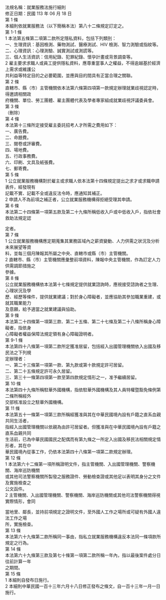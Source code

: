 法規名稱：就業服務法施行細則  
修正日期：民國 113 年 06 月 18 日  
第 1 條  
本細則依就業服務法（以下簡稱本法）第八十二條規定訂定之。  
第 1-1 條  
1 本法第五條第二項第二款所定隱私資料，包括下列類別：  
一、生理資訊：基因檢測、藥物測試、醫療測試、HIV 檢測、智力測驗或指紋等。  
二、心理資訊：心理測驗、誠實測試或測謊等。  
三、個人生活資訊：信用紀錄、犯罪紀錄、懷孕計畫或背景調查等。  
2 雇主要求求職人或員工提供隱私資料，應尊重當事人之權益，不得逾越基於經濟上需求或維護公  
共利益等特定目的之必要範圍，並應與目的間具有正當合理之關聯。  
第 2 條  
直轄市、縣（市）主管機關依本法第六條第四項第一款規定辦理就業歧視認定時，得邀請相關政  
府機關、單位、勞工團體、雇主團體代表及學者專家組成就業歧視評議委員會。  
第 3 條  
（刪除）  
第 4 條  
本法第十三條所定接受雇主委託招考人才所需之費用如下：  
一、廣告費。  
二、命題費。  
三、閱卷或評審費。  
四、場地費。  
五、行政事務費。  
六、印刷、文具及紙張費。  
七、郵寄費。  
第 5 條  
1 公立就業服務機構對於雇主或求職人依本法第十四條規定提出之求才或求職申請表件，經發現有  
記載不實、記載不全或違反法令時，應通知其補正。  
2 申請人不為前項之補正者，公立就業服務機構得拒絕受理其申請。  
第 6 條  
本法第二十四條第一項第五款及第二十九條所稱低收入戶或中低收入戶，指依社會救助法規定認  


定者。  
第 7 條  
1 公立就業服務機構應定期蒐集其業務區域內之薪資變動、人力供需之狀況及分析未來展望等資  
料，並每三個月陳報其所屬之中央、直轄市或縣（市）主管機關。  
2 直轄市、縣（市）主管機關應彙整前項資料，陳報中央主管機關，作為訂定人力供需調節措施之  
參據。  
第 8 條  
公立就業服務機構依本法第十七條規定提供就業諮詢時，應視接受諮詢者之生理、心理狀況及學  
歷、經歷等條件，提供就業建議；對於身心障礙者，並應協助其參加職業重建，或就其職業能力  
及意願，給予適當之就業建議與協助。  
第 9 條  
本法第二十四條第一項第三款、第二十五條、第二十七條及第二十八條所稱身心障礙者，指依身  
心障礙者權益保障法規定領有身心障礙證明者。  
第 9-1 條  
本法第四十八條第一項第二款所定獲准居留，包括經入出國管理機關依入出國及移民法之下列規  
定辦理者：  
一、第二十三條第一項第一款、第九款或第十款規定許可居留。  
二、第二十五條規定許可永久居留。  
三、第三十一條第四項第一款至第四款規定情形之一，准予繼續居留。  
第 10 條  
本法第四十九條所稱駐華外國機構，指依駐華外國機構及其人員特權暨豁免條例第二條所稱經外  
交部核准設立之駐華外國機構。  
第 11 條  
本法第五十一條第一項第三款所稱經獲准與其在中華民國境內設有戶籍之直系血親共同生活者，  
指經入出國管理機關以依親為由許可居留者。但獲准與在中華民國境內設有戶籍之直系血親共同  
生活前，已為中華民國國民之配偶而有第九條之一所定入出國及移民法相關規定情形者，其在中  
華民國境內從事工作，仍依本法第四十八條第一項第二款規定辦理。  
第 12 條  
1 本法第六十二條第一項所稱證明文件，指主管機關、入出國管理機關、警察機關、海岸巡防機關  
或其他司法警察機關所製發之服務證件、勞動檢查證或其他足以表明其身分之文件及實施檢查之  
公文函件。  
2 主管機關、入出國管理機關、警察機關、海岸巡防機關或其他司法警察機關得視實際情形，會同  


當地里、鄰長，並持前項規定之證明文件，至外國人工作之場所或可疑有外國人違法工作之場  
所，實施檢查。  
第 13 條  
本法第六十九條第二款所稱同一事由，指私立就業服務機構違反本法同一條項款所規定之行為。  
第 14 條  
本法第六十九條第三款及第七十條第一項第二款所稱一年內，指以最後案件處分日往前計算一年  
之期間。  
第 15 條  
1 本細則自發布日施行。  
2 本細則中華民國一百十三年六月十八日修正發布之條文，自一百十三年一月一日施行。  


